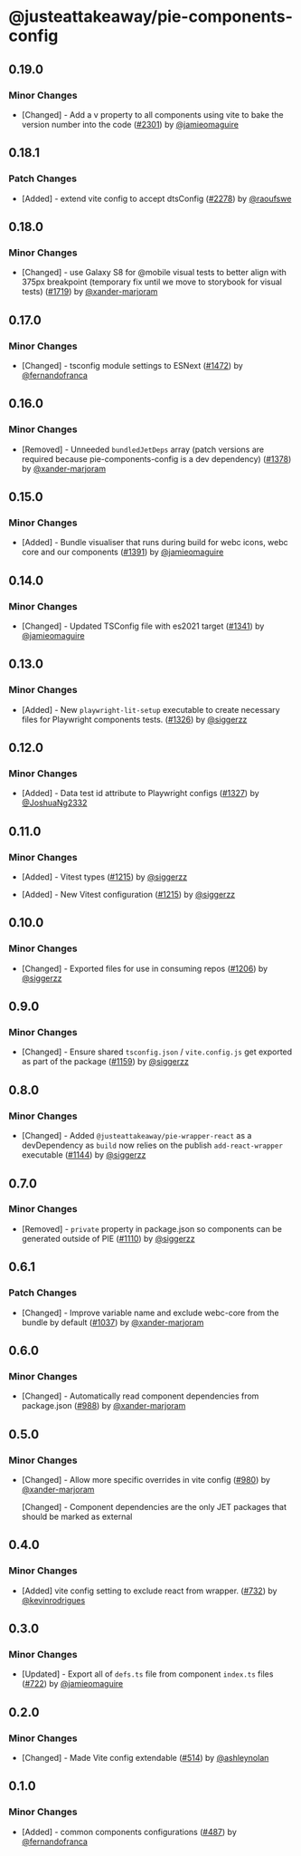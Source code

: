 # @justeattakeaway/pie-components-config

## 0.19.0

### Minor Changes

- [Changed] - Add a v property to all components using vite to bake the version number into the code ([#2301](https://github.com/justeattakeaway/pie/pull/2301)) by [@jamieomaguire](https://github.com/jamieomaguire)

## 0.18.1

### Patch Changes

- [Added] - extend vite config to accept dtsConfig ([#2278](https://github.com/justeattakeaway/pie/pull/2278)) by [@raoufswe](https://github.com/raoufswe)

## 0.18.0

### Minor Changes

- [Changed] - use Galaxy S8 for @mobile visual tests to better align with 375px breakpoint (temporary fix until we move to storybook for visual tests) ([#1719](https://github.com/justeattakeaway/pie/pull/1719)) by [@xander-marjoram](https://github.com/xander-marjoram)

## 0.17.0

### Minor Changes

- [Changed] - tsconfig module settings to ESNext ([#1472](https://github.com/justeattakeaway/pie/pull/1472)) by [@fernandofranca](https://github.com/fernandofranca)

## 0.16.0

### Minor Changes

- [Removed] - Unneeded `bundledJetDeps` array (patch versions are required because pie-components-config is a dev dependency) ([#1378](https://github.com/justeattakeaway/pie/pull/1378)) by [@xander-marjoram](https://github.com/xander-marjoram)

## 0.15.0

### Minor Changes

- [Added] - Bundle visualiser that runs during build for webc icons, webc core and our components ([#1391](https://github.com/justeattakeaway/pie/pull/1391)) by [@jamieomaguire](https://github.com/jamieomaguire)

## 0.14.0

### Minor Changes

- [Changed] - Updated TSConfig file with es2021 target ([#1341](https://github.com/justeattakeaway/pie/pull/1341)) by [@jamieomaguire](https://github.com/jamieomaguire)

## 0.13.0

### Minor Changes

- [Added] - New `playwright-lit-setup` executable to create necessary files for Playwright components tests. ([#1326](https://github.com/justeattakeaway/pie/pull/1326)) by [@siggerzz](https://github.com/siggerzz)

## 0.12.0

### Minor Changes

- [Added] - Data test id attribute to Playwright configs ([#1327](https://github.com/justeattakeaway/pie/pull/1327)) by [@JoshuaNg2332](https://github.com/JoshuaNg2332)

## 0.11.0

### Minor Changes

- [Added] - Vitest types ([#1215](https://github.com/justeattakeaway/pie/pull/1215)) by [@siggerzz](https://github.com/siggerzz)

- [Added] - New Vitest configuration ([#1215](https://github.com/justeattakeaway/pie/pull/1215)) by [@siggerzz](https://github.com/siggerzz)

## 0.10.0

### Minor Changes

- [Changed] - Exported files for use in consuming repos ([#1206](https://github.com/justeattakeaway/pie/pull/1206)) by [@siggerzz](https://github.com/siggerzz)

## 0.9.0

### Minor Changes

- [Changed] - Ensure shared `tsconfig.json` / `vite.config.js` get exported as part of the package ([#1159](https://github.com/justeattakeaway/pie/pull/1159)) by [@siggerzz](https://github.com/siggerzz)

## 0.8.0

### Minor Changes

- [Changed] - Added `@justeattakeaway/pie-wrapper-react` as a devDependency as `build` now relies on the publish `add-react-wrapper` executable ([#1144](https://github.com/justeattakeaway/pie/pull/1144)) by [@siggerzz](https://github.com/siggerzz)

## 0.7.0

### Minor Changes

- [Removed] - `private` property in package.json so components can be generated outside of PIE ([#1110](https://github.com/justeattakeaway/pie/pull/1110)) by [@siggerzz](https://github.com/siggerzz)

## 0.6.1

### Patch Changes

- [Changed] - Improve variable name and exclude webc-core from the bundle by default ([#1037](https://github.com/justeattakeaway/pie/pull/1037)) by [@xander-marjoram](https://github.com/xander-marjoram)

## 0.6.0

### Minor Changes

- [Changed] - Automatically read component dependencies from package.json ([#988](https://github.com/justeattakeaway/pie/pull/988)) by [@xander-marjoram](https://github.com/xander-marjoram)

## 0.5.0

### Minor Changes

- [Changed] - Allow more specific overrides in vite config ([#980](https://github.com/justeattakeaway/pie/pull/980)) by [@xander-marjoram](https://github.com/xander-marjoram)

  [Changed] - Component dependencies are the only JET packages that should be marked as external

## 0.4.0

### Minor Changes

- [Added] vite config setting to exclude react from wrapper. ([#732](https://github.com/justeattakeaway/pie/pull/732)) by [@kevinrodrigues](https://github.com/kevinrodrigues)

## 0.3.0

### Minor Changes

- [Updated] - Export all of `defs.ts` file from component `index.ts` files ([#722](https://github.com/justeattakeaway/pie/pull/722)) by [@jamieomaguire](https://github.com/jamieomaguire)

## 0.2.0

### Minor Changes

- [Changed] - Made Vite config extendable ([#514](https://github.com/justeattakeaway/pie/pull/514)) by [@ashleynolan](https://github.com/ashleynolan)

## 0.1.0

### Minor Changes

- [Added] - common components configurations ([#487](https://github.com/justeattakeaway/pie/pull/487)) by [@fernandofranca](https://github.com/fernandofranca)
